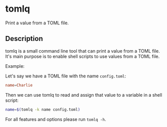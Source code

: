 # tomlq

Print a value from a TOML file.

## Description

tomlq is a small command line tool that can print a value from a TOML file. It's main purpose is to enable shell scripts to use values from a TOML file.

Example:

Let's say we have a TOML file with the name `config.toml`:

```toml
name=Charlie
```

Then we can use tomlq to read and assign that value to a variable in a shell script:

```bash
name=$(tomlq -k name config.toml)
```

For all features and options please run `tomlq -h`.

